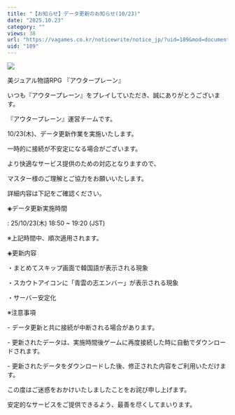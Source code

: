 ```yaml
---
title: "【お知らせ】データ更新のお知らせ(10/23)"
date: "2025.10.23"
category: ""
views: 38
url: "https://vagames.co.kr/noticewrite/notice_jp/?uid=189&mod=document"
uid: "189"
---
```


![](/images/news/live/jp/189-c3b3e164.webp)  

  

美ジュアル物語RPG 『アウタープレーン』

いつも『アウタープレーン』をプレイしていただき、誠にありがとうございます。

『アウタープレーン』運営チームです。

  

10/23(木)、データ更新作業を実施いたします。

一時的に接続が不安定になる場合がございます。

  

より快適なサービス提供のための対応となりますので、

マスター様のご理解とご協力をお願いいたします。

  

詳細内容は下記をご確認ください。

  

◈データ更新実施時間

: 25/10/23(木) 18:50 ~ 19:20 (JST)

※上記時間中、順次適用されます。

  

◈更新内容

・まとめてスキップ画面で韓国語が表示される現象

・スカウトアイコンに「青雲の志エンバー」が表示される現象

・サーバー安定化

  

※注意事項

\- データ更新と共に接続が中断される場合があります。

\- 更新されたデータは、実施時間後ゲームに再度接続した時に自動でダウンロードされます。

\- 更新されたデータをダウンロードした後、修正された内容をご利用いただけます。

この度はご迷惑をおかけいたしましたことをお詫び申し上げます。

安定的なサービスをご提供できるよう、最善を尽くしてまいります。